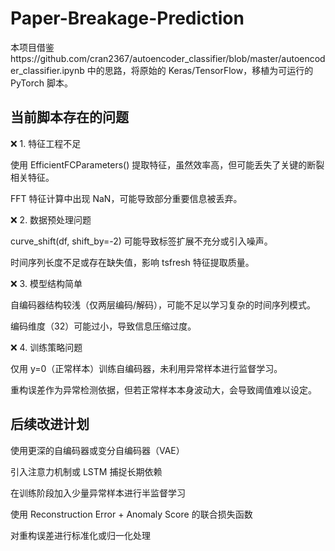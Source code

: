 # Paper-Breakage-Prediction

本项目借鉴https://github.com/cran2367/autoencoder_classifier/blob/master/autoencoder_classifier.ipynb 中的思路，将原始的 Keras/TensorFlow，移植为可运行的 PyTorch 脚本。

## 当前脚本存在的问题

❌ 1. 特征工程不足

使用 EfficientFCParameters() 提取特征，虽然效率高，但可能丢失了关键的断裂相关特征。

FFT 特征计算中出现 NaN，可能导致部分重要信息被丢弃。

❌ 2. 数据预处理问题

curve_shift(df, shift_by=-2) 可能导致标签扩展不充分或引入噪声。

时间序列长度不足或存在缺失值，影响 tsfresh 特征提取质量。

❌ 3. 模型结构简单

自编码器结构较浅（仅两层编码/解码），可能不足以学习复杂的时间序列模式。

编码维度（32）可能过小，导致信息压缩过度。

❌ 4. 训练策略问题

仅用 y=0（正常样本）训练自编码器，未利用异常样本进行监督学习。

重构误差作为异常检测依据，但若正常样本本身波动大，会导致阈值难以设定。


## 后续改进计划

使用更深的自编码器或变分自编码器（VAE）

引入注意力机制或 LSTM 捕捉长期依赖

在训练阶段加入少量异常样本进行半监督学习

使用 Reconstruction Error + Anomaly Score 的联合损失函数

对重构误差进行标准化或归一化处理


